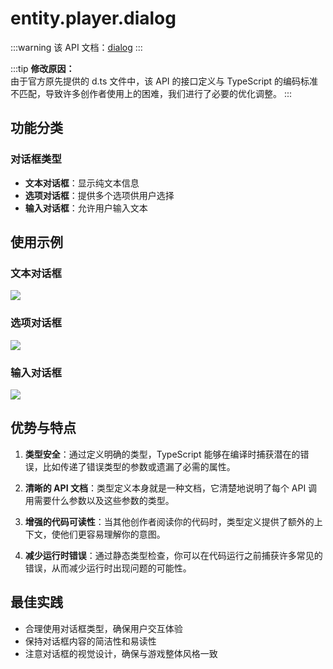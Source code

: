# entity.player.dialog

:::warning
该 API 文档：[dialog](https://docs.dao3.fun/api/GamePlayer/chat.html#dialog)
:::

:::tip
**修改原因：**  
由于官方原先提供的 d.ts 文件中，该 API 的接口定义与 TypeScript 的编码标准不匹配，导致许多创作者使用上的困难，我们进行了必要的优化调整。
:::

## 功能分类

### 对话框类型

- **文本对话框**：显示纯文本信息
- **选项对话框**：提供多个选项供用户选择
- **输入对话框**：允许用户输入文本

## 使用示例

### 文本对话框

![](/text.webp)

### 选项对话框

![](/select.webp)

### 输入对话框

![](/input.webp)

## 优势与特点

1. **类型安全**：通过定义明确的类型，TypeScript 能够在编译时捕获潜在的错误，比如传递了错误类型的参数或遗漏了必需的属性。

2. **清晰的 API 文档**：类型定义本身就是一种文档，它清楚地说明了每个 API 调用需要什么参数以及这些参数的类型。

3. **增强的代码可读性**：当其他创作者阅读你的代码时，类型定义提供了额外的上下文，使他们更容易理解你的意图。

4. **减少运行时错误**：通过静态类型检查，你可以在代码运行之前捕获许多常见的错误，从而减少运行时出现问题的可能性。

## 最佳实践

- 合理使用对话框类型，确保用户交互体验
- 保持对话框内容的简洁性和易读性
- 注意对话框的视觉设计，确保与游戏整体风格一致
